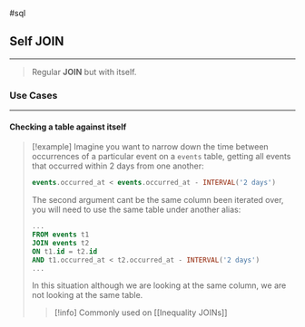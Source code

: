 #sql
## Self JOIN
---
> Regular **JOIN** but with itself.

### Use Cases
---
#### Checking a table against itself

> [!example] 
> Imagine you want to narrow down the time between occurrences of a particular event on a ```events``` table, getting all events that occurred within 2 days from one another:
> ```sql 
> events.occurred_at < events.occurred_at - INTERVAL('2 days') 
> ```
> The second argument cant be the same column been iterated over, you will need to use the same table under another alias:
> ```sql
> ...
> FROM events t1
> JOIN events t2
> ON t1.id = t2.id
>AND t1.occurred_at < t2.occurred_at - INTERVAL('2 days')
>...
> ```
> In this situation although we are looking at the same column, we are not looking at the same table.
> 
> >[!info]
>Commonly used on [[Inequality JOINs]]



